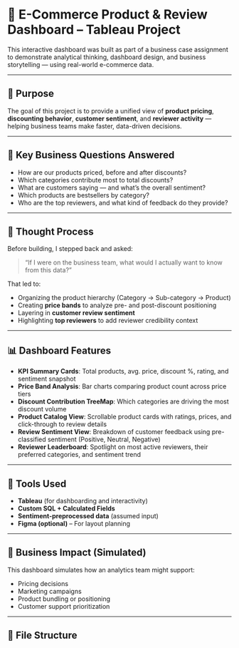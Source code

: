 # 🛒 E-Commerce Product & Review Dashboard – Tableau Project

This interactive dashboard was built as part of a business case assignment to demonstrate analytical thinking, dashboard design, and business storytelling — using real-world e-commerce data.

---

## 📌 Purpose

The goal of this project is to provide a unified view of **product pricing**, **discounting behavior**, **customer sentiment**, and **reviewer activity** — helping business teams make faster, data-driven decisions.

---

## 🎯 Key Business Questions Answered

- How are our products priced, before and after discounts?
- Which categories contribute most to total discounts?
- What are customers saying — and what’s the overall sentiment?
- Which products are bestsellers by category?
- Who are the top reviewers, and what kind of feedback do they provide?

---

## 🧠 Thought Process

Before building, I stepped back and asked:  
> “If I were on the business team, what would I actually want to know from this data?”

That led to:
- Organizing the product hierarchy (Category → Sub-category → Product)
- Creating **price bands** to analyze pre- and post-discount positioning
- Layering in **customer review sentiment**
- Highlighting **top reviewers** to add reviewer credibility context

---

## 📊 Dashboard Features

- **KPI Summary Cards**: Total products, avg. price, discount %, rating, and sentiment snapshot
- **Price Band Analysis**: Bar charts comparing product count across price tiers
- **Discount Contribution TreeMap**: Which categories are driving the most discount volume
- **Product Catalog View**: Scrollable product cards with ratings, prices, and click-through to review details
- **Review Sentiment View**: Breakdown of customer feedback using pre-classified sentiment (Positive, Neutral, Negative)
- **Reviewer Leaderboard**: Spotlight on most active reviewers, their preferred categories, and sentiment trend

---

## 🔧 Tools Used

- **Tableau** (for dashboarding and interactivity)
- **Custom SQL + Calculated Fields**
- **Sentiment-preprocessed data** (assumed input)
- **Figma (optional)** – For layout planning

---

## 🚀 Business Impact (Simulated)

This dashboard simulates how an analytics team might support:
- Pricing decisions
- Marketing campaigns
- Product bundling or positioning
- Customer support prioritization

---

## 📁 File Structure

